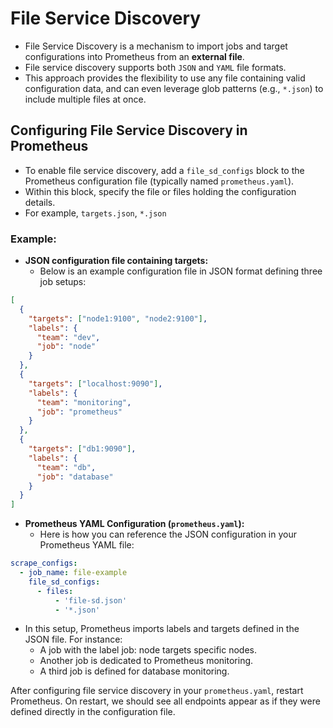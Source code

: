 # File Service Discovery
- File Service Discovery is a mechanism to import jobs and target configurations into Prometheus from an **external file**.
- File service discovery supports both `JSON` and `YAML` file formats.
- This approach provides the flexibility to use any file containing valid configuration data, and can even leverage glob patterns (e.g., `*.json`) to include multiple files at once.

## Configuring File Service Discovery in Prometheus
- To enable file service discovery, add a `file_sd_configs` block to the Prometheus configuration file (typically named `prometheus.yaml`). 
- Within this block, specify the file or files holding the configuration details. 
- For example, `targets.json`, `*.json`

### Example:

- **JSON configuration file containing targets:**
    - Below is an example configuration file in JSON format defining three job setups:

```json
[
  {
    "targets": ["node1:9100", "node2:9100"],
    "labels": {
      "team": "dev",
      "job": "node"
    }
  },
  {
    "targets": ["localhost:9090"],
    "labels": {
      "team": "monitoring",
      "job": "prometheus"
    }
  },
  {
    "targets": ["db1:9090"],
    "labels": {
      "team": "db",
      "job": "database"
    }
  }
]
```

- **Prometheus YAML Configuration (`prometheus.yaml`):**
    - Here is how you can reference the JSON configuration in your Prometheus YAML file:

```yml
scrape_configs:
  - job_name: file-example
    file_sd_configs:
      - files:
          - 'file-sd.json'
          - '*.json'
```

- In this setup, Prometheus imports labels and targets defined in the JSON file. For instance:
    - A job with the label job: node targets specific nodes.
    - Another job is dedicated to Prometheus monitoring.
    - A third job is defined for database monitoring.

After configuring file service discovery in your `prometheus.yaml`, restart Prometheus. On restart, we should see all endpoints appear as if they were defined directly in the configuration file.
